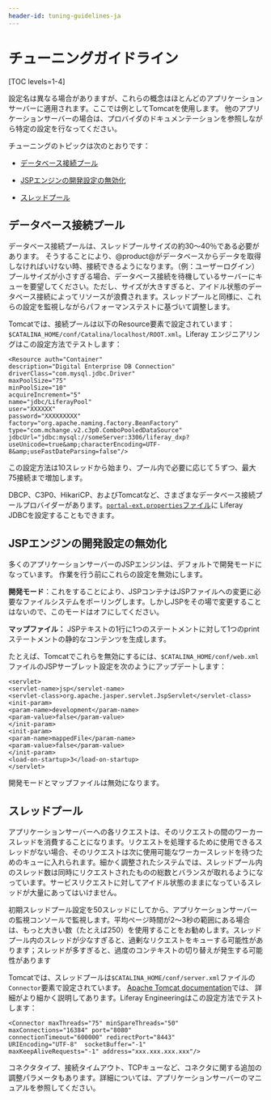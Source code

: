 ```yaml
---
header-id: tuning-guidelines-ja
---
```


# チューニングガイドライン

[TOC levels=1-4]


設定名は異なる場合がありますが、これらの概念はほとんどのアプリケーションサーバーに適用されます。ここでは例としてTomcatを使用します。
他のアプリケーションサーバーの場合は、プロバイダのドキュメンテーションを参照しながら特定の設定を行なってください。

チューニングのトピックは次のとおりです：



- [データベース接続プール](#database-connection-pool)

- [JSPエンジンの開発設定の無効化](#deactivate-development-settings-in-the-jsp-engine)

- [スレッドプール](#thread-pool)

## データベース接続プール


データベース接続プールは、スレッドプールサイズの約30〜40％である必要があります。
そうすることにより、@product@がデータベースからデータを取得しなければいけない時、接続できるようになります。（例：ユーザーログイン）プールサイズが小さすぎる場合、データベース接続を待機しているサーバーにキューを要望してください。ただし、サイズが大きすぎると、アイドル状態のデータベース接続によってリソースが浪費されます。スレッドプールと同様に、これらの設定を監視しながらパフォーマンステストに基づいて調整します。

Tomcatでは、接続プールは以下のResource要素で設定されています： `$CATALINA_HOME/conf/Catalina/localhost/ROOT.xml`。Liferay エンジニアリングはこの設定方法でテストします：

    <Resource auth="Container"
    description="Digital Enterprise DB Connection"
    driverClass="com.mysql.jdbc.Driver"
    maxPoolSize="75"
    minPoolSize="10"
    acquireIncrement="5"
    name="jdbc/LiferayPool"
    user="XXXXXX"
    password="XXXXXXXXX"
    factory="org.apache.naming.factory.BeanFactory"
    type="com.mchange.v2.c3p0.ComboPooledDataSource"
    jdbcUrl="jdbc:mysql://someServer:3306/liferay_dxp?useUnicode=true&amp;characterEncoding=UTF-8&amp;useFastDateParsing=false"/>

この設定方法は10スレッドから始まり、プール内で必要に応じて５ずつ、最大75接続まで増加します。


DBCP、C3P0、HikariCP、およびTomcatなど、さまざまなデータベース接続プールプロバイダーがあります。[`portal-ext.properties`ファイル](https://docs.liferay.com/ce/portal/7.1-latest/propertiesdoc/portal.properties.html)に Liferay JDBCを設定することもできます。

## JSPエンジンの開発設定の無効化


多くのアプリケーションサーバーのJSPエンジンは、デフォルトで開発モードになっています。
作業を行う前にこれらの設定を無効にします。



**開発モード**：これをすることにより、JSPコンテナはJSPファイルへの変更に必要なファイルシステムをポーリングします。しかしJSPをその場で変更することはないので、このモードはオフにしてください。


**マップファイル：** JSPテキストの1行に1つのステートメントに対して1つのprintステートメントの静的なコンテンツを生成します。


たとえば、Tomcatでこれらを無効にするには、`$CATALINA_HOME/conf/web.xml`ファイルのJSPサーブレット設定を次のようにアップデートします：

    <servlet>
    <servlet-name>jsp</servlet-name>
    <servlet-class>org.apache.jasper.servlet.JspServlet</servlet-class>
    <init-param>
    <param-name>development</param-name>
    <param-value>false</param-value>
    </init-param>
    <init-param>
    <param-name>mappedFile</param-name>
    <param-value>false</param-value>
    </init-param>
    <load-on-startup>3</load-on-startup>
    </servlet>

開発モードとマップファイルは無効になります。

## スレッドプール


アプリケーションサーバーへの各リクエストは、そのリクエストの間のワーカースレッドを消費することになります。リクエストを処理するために使用できるスレッドがない場合、そのリクエストは次に使用可能なワーカースレッドを待つためのキューに入れられます。細かく調整されたシステムでは、スレッドプール内のスレッド数は同時にリクエストされたものの総数とバランスが取れるようになっています。サービスリクエストに対してアイドル状態のままになっているスレッドが大量にあってはいけません。


初期スレッドプール設定を50スレッドにしてから、アプリケーションサーバーの監視コンソールで監視します。平均ページ時間が2〜3秒の範囲にある場合は、もっと大きい数（たとえば250）を使用することをお勧めします。スレッドプール内のスレッドが少なすぎると、過剰なリクエストをキューする可能性があります；スレッドが多すぎると、過度のコンテキストの切り替えが発生する可能性があります

Tomcatでは、スレッドプールは`$CATALINA_HOME/conf/server.xml`ファイルの`Connector`要素で設定されています。 [Apache Tomcat documentation](https://tomcat.apache.org/tomcat-9.0-doc/config/http.html)では、 詳細がより細かく説明してあります。Liferay Engineeringはこの設定方法でテストします：

    <Connector maxThreads="75" minSpareThreads="50"
    maxConnections="16384" port="8080"
    connectionTimeout="600000" redirectPort="8443"
    URIEncoding="UTF-8"  socketBuffer="-1"
    maxKeepAliveRequests="-1" address="xxx.xxx.xxx.xxx"/>

コネクタタイプ、接続タイムアウト、TCPキューなど、コネクタに関する追加の調整パラメータもあります。詳細については、アプリケーションサーバーのマニュアルを参照してください。
